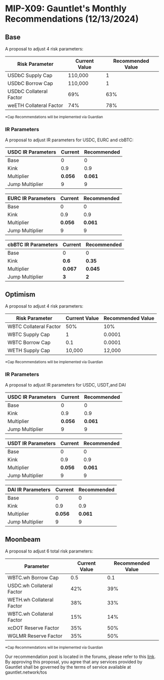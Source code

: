 # MIP-X09: Gauntlet's Monthly Recommendations (12/13/2024)

## Base

A proposal to adjust 4 risk parameters:

| Risk Parameter          | Current Value | Recommended Value |
| ----------------------- | ------------- | ----------------- |
| USDbC Supply Cap        | 110,000       | 1                 |
| USDbC Borrow Cap        | 110,000       | 1                 |
| USDbC Collateral Factor | 69%           | 63%               |
| weETH Collateral Factor | 74%           | 78%               |

<sub> \*Cap Recommendations will be implemented via Guardian </sub>

### IR Parameters

A proposal to adjust IR parameters for USDC, EURC and cbBTC:

| USDC IR Parameters | Current   | Recommended |
| ------------------ | --------- | ----------- |
| Base               | 0         | 0           |
| Kink               | 0.9       | 0.9         |
| Multiplier         | **0.056** | **0.061**   |
| Jump Multiplier    | 9         | 9           |

| EURC IR Parameters | Current   | Recommended |
| ------------------ | --------- | ----------- |
| Base               | 0         | 0           |
| Kink               | 0.9       | 0.9         |
| Multiplier         | **0.056** | **0.061**   |
| Jump Multiplier    | 9         | 9           |

| cbBTC IR Parameters | Current   | Recommended |
| ------------------- | --------- | ----------- |
| Base                | 0         | 0           |
| Kink                | **0.6**   | **0.35**    |
| Multiplier          | **0.067** | **0.045**   |
| Jump Multiplier     | **3**     | **2**       |

## Optimism

A proposal to adjust 4 risk parameters:

| Risk Parameter         | Current Value | Recommended Value |
| ---------------------- | ------------- | ----------------- |
| WBTC Collateral Factor | 50%           | 10%               |
| WBTC Supply Cap        | 1             | 0.0001            |
| WBTC Borrow Cap        | 0.1           | 0.0001            |
| WETH Supply Cap        | 10,000        | 12,000            |

<sub> \*Cap Recommendations will be implemented via Guardian </sub>

### IR Parameters

A proposal to adjust IR parameters for USDC, USDT,and DAI

| USDC IR Parameters | Current   | Recommended |
| ------------------ | --------- | ----------- |
| Base               | 0         | 0           |
| Kink               | 0.9       | 0.9         |
| Multiplier         | **0.056** | **0.061**   |
| Jump Multiplier    | 9         | 9           |

| USDT IR Parameters | Current   | Recommended |
| ------------------ | --------- | ----------- |
| Base               | 0         | 0           |
| Kink               | 0.9       | 0.9         |
| Multiplier         | **0.056** | **0.061**   |
| Jump Multiplier    | 9         | 9           |

| DAI IR Parameters | Current   | Recommended |
| ----------------- | --------- | ----------- |
| Base              | 0         | 0           |
| Kink              | 0.9       | 0.9         |
| Multiplier        | **0.056** | **0.061**   |
| Jump Multiplier   | 9         | 9           |

## Moonbeam

A proposal to adjust 6 total risk parameters:

| Parameter                 | Current Value | Recommended Value |
| ------------------------- | ------------- | ----------------- |
| WBTC.wh Borrow Cap        | 0.5           | 0.1               |
| USDC.wh Collateral Factor | 42%           | 39%               |
| WETH.wh Collateral Factor | 38%           | 33%               |
| WBTC.wh Collateral Factor | 15%           | 14%               |
| xcDOT Reserve Factor      | 35%           | 50%               |
| WGLMR Reserve Factor      | 35%           | 50%               |

<sub> \*Cap Recommendations will be implemented via Guardian </sub>

Our recommendation post is located in the forums, please refer to this
[link](https://forum.moonwell.fi/t/gauntlet-base-optimism-moonbeam-moonriver-monthly-recommendations-2024-12-13/1458).
By approving this proposal, you agree that any services provided by Gauntlet
shall be governed by the terms of service available at gauntlet.network/tos
